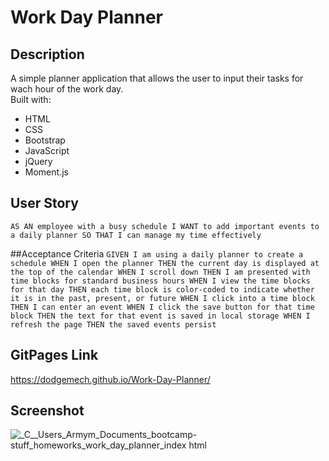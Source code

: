 # Work Day Planner

## Description
A simple planner application that allows the user to input their tasks for wach hour of the work day. <br />
Built with:
- HTML
- CSS
- Bootstrap
- JavaScript
- jQuery
- Moment.js

## User Story
`AS AN employee with a busy schedule
I WANT to add important events to a daily planner
SO THAT I can manage my time effectively`

##Acceptance Criteria
`GIVEN I am using a daily planner to create a schedule
WHEN I open the planner
THEN the current day is displayed at the top of the calendar
WHEN I scroll down
THEN I am presented with time blocks for standard business hours
WHEN I view the time blocks for that day
THEN each time block is color-coded to indicate whether it is in the past, present, or future
WHEN I click into a time block
THEN I can enter an event
WHEN I click the save button for that time block
THEN the text for that event is saved in local storage
WHEN I refresh the page
THEN the saved events persist`

## GitPages Link
https://dodgemech.github.io/Work-Day-Planner/

## Screenshot
![_C__Users_Armym_Documents_bootcamp-stuff_homeworks_work_day_planner_index html](https://user-images.githubusercontent.com/107086158/185302811-3bb51fd0-bb17-4ae3-9c22-f1d7c2e52536.png)
